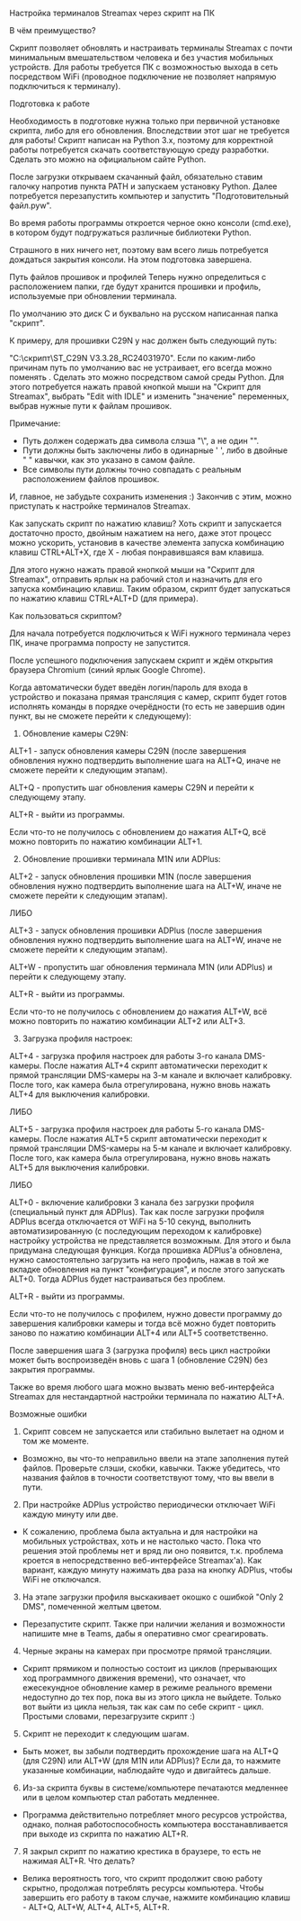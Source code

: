 Настройка терминалов Streamax через скрипт на ПК




В чём преимущество?

Скрипт позволяет обновлять и настраивать терминалы Streamax с почти минимальным вмешательством человека и без участия мобильных устройств.
Для работы требуется ПК с возможностью выхода в сеть посредством WiFi (проводное подключение не позволяет напрямую подключиться к терминалу).




Подготовка к работе

Необходимость в подготовке нужна только при первичной установке скрипта, либо для его обновления.
Впоследствии этот шаг не требуется для работы!
Скрипт написан на Python 3.x, поэтому для корректной работы потребуется скачать соответствующую среду разработки. Сделать это можно на официальном сайте Python.




После загрузки открываем скачанный файл, обязательно ставим галочку напротив пункта PATH и запускаем установку Python.
Далее потребуется перезапустить компьютер и запустить "Подготовительный файл.pyw".

Во время работы программы откроется черное окно консоли (cmd.exe), в котором будут подгружаться различные библиотеки Python.

Страшного в них ничего нет, поэтому вам всего лишь потребуется дождаться закрытия консоли.
На этом подготовка завершена.




Путь файлов прошивок и профилей
Теперь нужно определиться с расположением папки, где будут хранится прошивки и профиль, используемые при обновлении терминала. 

По умолчанию это диск C и буквально на русском написанная папка "скрипт".

К примеру, для прошивки C29N у нас должен быть следующий путь:

"C:\скрипт\ST_C29N V3.3.28_RC24031970". 
Если по каким-либо причинам путь по умолчанию вас не устраивает, его всегда можно поменять .
Сделать это можно посредством самой среды Python.
Для этого потребуется нажать правой кнопкой мыши на "Скрипт для Streamax", выбрать "Edit with IDLE" и изменить "значение" переменных, выбрав нужные пути к файлам прошивок.

Примечание:

- Путь должен содержать два символа слэша "\\", а не один "\".
- Пути должны быть заключены либо в одинарные ' ', либо в двойные " " кавычки, как это указано в самом файле.
- Все символы пути должны точно совпадать с реальным расположением файлов прошивок.

И, главное, не забудьте сохранить изменения :)
Закончив с этим, можно приступать к настройке терминалов Streamax.




Как запускать скрипт по нажатию клавиш?
Хоть скрипт и запускается достаточно просто, двойным нажатием на него, даже этот процесс можно ускорить, установив в качестве элемента запуска комбинацию клавиш CTRL+ALT+X, где X - любая понравившаяся вам клавиша.

Для этого нужно нажать правой кнопкой мыши на "Скрипт для Streamax", отправить ярлык на рабочий стол и назначить для его запуска комбинацию клавиш.
Таким образом, скрипт будет запускаться по нажатию клавиш CTRL+ALT+D (для примера).




Как пользоваться скриптом?

Для начала потребуется подключиться к WiFi нужного терминала через ПК, иначе программа попросту не запустится.

После успешного подключения запускаем скрипт и ждём открытия браузера Chromium (синий ярлык Google Chrome).

Когда автоматически будет введён логин/пароль для входа в устройство и показана прямая трансляция с камер, скрипт будет готов исполнять команды в порядке очерёдности (то есть не завершив один пункт, вы не сможете перейти к следующему):



1. Обновление камеры C29N:

ALT+1 - запуск обновления камеры C29N (после завершения обновления нужно подтвердить выполнение шага на ALT+Q, иначе не сможете перейти к следующим этапам).

ALT+Q - пропустить шаг обновления камеры C29N и перейти к следующему этапу.

ALT+R - выйти из программы.

Если что-то не получилось с обновлением до нажатия ALT+Q, всё можно повторить по нажатию комбинации ALT+1.

 

2. Обновление прошивки терминала M1N или ADPlus:

ALT+2 - запуск обновления прошивки M1N (после завершения обновления нужно подтвердить выполнение шага на ALT+W, иначе не сможете перейти к следующим этапам).

ЛИБО

ALT+3 - запуск обновления прошивки ADPlus (после завершения обновления нужно подтвердить выполнение шага на ALT+W, иначе не сможете перейти к следующим этапам).

ALT+W - пропустить шаг обновления терминала M1N (или ADPlus) и перейти к следующему этапу.

ALT+R - выйти из программы.

Если что-то не получилось с обновлением до нажатия ALT+W, всё можно повторить по нажатию комбинации ALT+2 или ALT+3.

 

3. Загрузка профиля настроек:

ALT+4 - загрузка профиля настроек для работы 3-го канала DMS-камеры.
После нажатия ALT+4 скрипт автоматически переходит к прямой трансляции DMS-камеры на 3-м канале и включает калибровку.
После того, как камера была отрегулирована, нужно вновь нажать ALT+4 для выключения калибровки.

ЛИБО

ALT+5 - загрузка профиля настроек для работы 5-го канала DMS-камеры.
После нажатия ALT+5 скрипт автоматически переходит к прямой трансляции DMS-камеры на 5-м канале и включает калибровку.
После того, как камера была отрегулирована, нужно вновь нажать ALT+5 для выключения калибровки.

ЛИБО

ALT+0 - включение калибровки 3 канала без загрузки профиля (специальный пункт для ADPlus).
Так как после загрузки профиля ADPlus всегда отключается от WiFi на 5-10 секунд, выполнить автоматизированную (с последующим переходом к калибровке) настройку устройства не представляется возможным.
Для этого и была придумана следующая функция. Когда прошивка ADPlus'а обновлена, нужно самостоятельно загрузить на него профиль, нажав в той же вкладке обновления на пункт "конфигурация", и после этого запускать ALT+0.
Тогда ADPlus будет настраиваться без проблем.

ALT+R - выйти из программы.

Если что-то не получилось с профилем, нужно довести программу до завершения калибровки камеры и тогда всё можно будет повторить заново по нажатию комбинации ALT+4 или ALT+5 соответственно.

После завершения шага 3 (загрузка профиля) весь цикл настройки может быть воспроизведён вновь с шага 1 (обновление C29N) без закрытия программы.

Также во время любого шага можно вызвать меню веб-интерфейса Streamax для нестандартной настройки терминала по нажатию ALT+A.




Возможные ошибки

1. Скрипт совсем не запускается или стабильно вылетает на одном и том же моменте.
- Возможно, вы что-то неправильно ввели на этапе заполнения путей файлов. Проверьте слэши, скобки, кавычки.
Также убедитесь, что названия файлов в точности соответствуют тому, что вы ввели в пути.

2. При настройке ADPlus устройство периодически отключает WiFi каждую минуту или две.
- К сожалению, проблема была актуальна и для настройки на мобильных устройствах, хоть и не настолько часто. Пока что решения этой проблемы нет и вряд ли оно появится, т.к. проблема кроется в непосредственно веб-интерфейсе Streamax'а).
Как вариант, каждую минуту нажимать два раза на кнопку ADPlus, чтобы WiFi не отключался.

3. На этапе загрузки профиля выскакивает окошко с ошибкой "Only 2 DMS", помеченной желтым цветом.
- Перезапустите скрипт.
Также при наличии желания и возможности напишите мне в Teams, дабы я оперативно смог среагировать.

4. Черные экраны на камерах при просмотре прямой трансляции.
- Скрипт прямиком и полностью состоит из циклов (прерывающих ход программного движения времени), что означает, что ежесекундное обновление камер в режиме реального времени недоступно до тех пор, пока вы из этого цикла не выйдете. Только вот выйти из цикла нельзя, так как сам по себе скрипт - цикл.
Простыми словами, перезагрузите скрипт :)

5. Скрипт не переходит к следующим шагам.
- Быть может, вы забыли подтвердить прохождение шага на ALT+Q (для C29N) или ALT+W (для M1N или ADPlus)?
Если да, то нажмите указанные комбинации, наблюдайте чудо и двигайтесь дальше.

6. Из-за скрипта буквы в системе/компьютере печатаются медленнее или в целом компьютер стал работать медленнее.
- Программа действительно потребляет много ресурсов устройства, однако, полная работоспособность компьютера восстанавливается при выходе из скрипта по нажатию ALT+R.

7. Я закрыл скрипт по нажатию крестика в браузере, то есть не нажимая ALT+R. Что делать?
- Велика вероятность того, что скрипт продолжит свою работу скрытно, продолжая потреблять ресурсы компьютера.
Чтобы завершить его работу в таком случае, нажмите комбинацию клавиш - ALT+Q, ALT+W, ALT+4, ALT+5, ALT+R.
